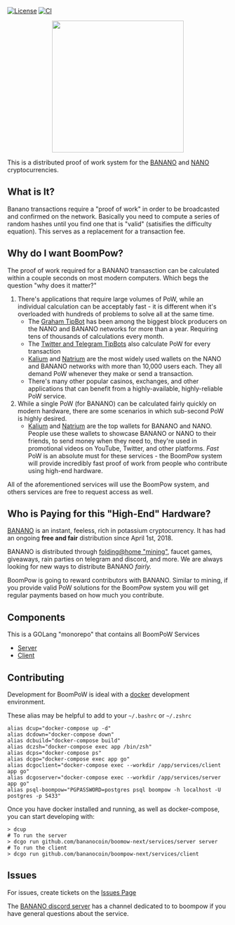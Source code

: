 [![License](https://img.shields.io/github/license/BananoCoin/boompow-next)](https://github.com/BananoCoin/boompow-next/blob/master/LICENSE) [![CI](https://github.com/BananoCoin/boompow-next/workflows/CI/badge.svg)](https://github.com/BananoCoin/boompow-next/actions?query=workflow%3ACI)

<p align="center">
  <img src="https://raw.githubusercontent.com/BananoCoin/boompow-next/master/logo.svg" width="300">
</p>

This is a distributed proof of work system for the [BANANO](https://banano.cc) and [NANO](https://nano.org) cryptocurrencies.

## What is It?

Banano transactions require a "proof of work" in order to be broadcasted and confirmed on the network. Basically you need to compute a series of random hashes until you find one that is "valid" (satisifies the difficulty equation). This serves as a replacement for a transaction fee.

## Why do I want BoomPow?

The proof of work required for a BANANO transasction can be calculated within a couple seconds on most modern computers. Which begs the question "why does it matter?"

1. There's applications that require large volumes of PoW, while an individual calculation can be acceptably fast - it is different when it's overloaded with hundreds of problems to solve all at the same time.
   - The [Graham TipBot](https://github.com/bbedward/Graham_Nano_Tip_Bot) has been among the biggest block producers on the NANO and BANANO networks for more than a year. Requiring tens of thousands of calculations every month.
   - The [Twitter and Telegram TipBots](https://github.com/mitche50/NanoTipBot) also calculate PoW for every transaction
   - [Kalium](https://kalium.banano.cc) and [Natrium](https://natrium.io) are the most widely used wallets on the NANO and BANANO networks with more than 10,000 users each. They all demand PoW whenever they make or send a transaction.
   - There's many other popular casinos, exchanges, and other applications that can benefit from a highly-available, highly-reliable PoW service.
2. While a single PoW (for BANANO) can be calculated fairly quickly on modern hardware, there are some scenarios in which sub-second PoW is highly desired.
   - [Kalium](https://kalium.banano.cc) and [Natrium](https://natrium.io) are the top wallets for BANANO and NANO. People use these wallets to showcase BANANO or NANO to their friends, to send money when they need to, they're used in promotional videos on YouTube, Twitter, and other platforms. _Fast_ PoW is an absolute must for these services - the BoomPow system will provide incredibly fast proof of work from people who contribute using high-end hardware.

All of the aforementioned services will use the BoomPow system, and others services are free to request access as well.

## Who is Paying for this "High-End" Hardware?

[BANANO](https://banano.cc) is an instant, feeless, rich in potassium cryptocurrency. It has had an ongoing **free and fair** distribution since April 1st, 2018.

BANANO is distributed through [folding@home "mining"](https://bananominer.com), faucet games, giveaways, rain parties on telegram and discord, and more. We are always looking for new ways to distribute BANANO _fairly._

BoomPow is going to reward contributors with BANANO. Similar to mining, if you provide valid PoW solutions for the BoomPow system you will get regular payments based on how much you contribute.

## Components

This is a GOLang "monorepo" that contains all BoomPoW Services

- [Server](https://github.com/BananoCoin/boompow-next/blob/master/services/server)
- [Client](https://github.com/BananoCoin/boompow-next/blob/master/services/server)

## Contributing

Development for BoomPoW is ideal with a [docker](https://www.docker.com/) development environment.

These alias may be helpful to add to your `~/.bashrc` or `~/.zshrc`

```
alias dcup="docker-compose up -d"
alias dcdown="docker-compose down"
alias dcbuild="docker-compose build"
alias dczsh="docker-compose exec app /bin/zsh"
alias dcps="docker-compose ps"
alias dcgo="docker-compose exec app go"
alias dcgoclient="docker-compose exec --workdir /app/services/client app go"
alias dcgoserver="docker-compose exec --workdir /app/services/server app go"
alias psql-boompow="PGPASSWORD=postgres psql boompow -h localhost -U postgres -p 5433"
```

Once you have docker installed and running, as well as docker-compose, you can start developing with:

```
> dcup
# To run the server
> dcgo run github.com/bananocoin/boomow-next/services/server server
# To run the client
> dcgo run github.com/bananocoin/boompow-next/services/client
```

## Issues

For issues, create tickets on the [Issues Page](https://github.com/BananoCoin/boompow-next/issues)

The [BANANO discord server](https://chat.banano.cc) has a channel dedicated to to boompow if you have general questions about the service.
